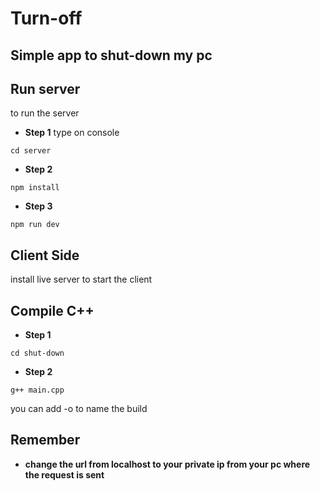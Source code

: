 # Turn-off
## Simple app to shut-down my pc 

## Run server
to run the server

- **Step 1**
 type on console 
```
cd server
```
- **Step 2**
```
npm install 
```
- **Step 3**  
```
npm run dev
```

## Client Side  
install live server to start the client

## Compile C++
- **Step 1**  
```
cd shut-down
```
- **Step 2**
```
g++ main.cpp
```
you can add -o **<name>** to name the build

## Remember 
- **change the url from localhost to your private ip from your pc where the request is sent**
